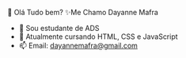  👋 Olá Tudo bem?
 ✨Me Chamo Dayanne Mafra
- 🔭 Sou estudante de ADS
- 🌱 Atualmente cursando HTML, CSS e JavaScript
- 📫 Email: dayannemafra@gmail.com
